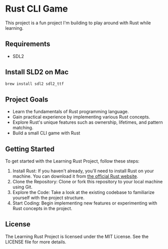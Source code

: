 # Rust CLI Game

This project is a fun project I'm building to play around with Rust while learning.

## Requirements
- SDL2

## Install SLD2 on Mac

```bash
brew install sdl2 sdl2_ttf
```

## Project Goals
- Learn the fundamentals of Rust programming language.
- Gain practical experience by implementing various Rust concepts.
- Explore Rust's unique features such as ownership, lifetimes, and pattern matching.
- Build a small CLI game with Rust

## Getting Started
To get started with the Learning Rust Project, follow these steps:
1. Install Rust: If you haven't already, you'll need to install Rust on your machine. You can download it from [the official Rust website](https://www.rust-lang.org/tools/install).
2. Clone the Repository: Clone or fork this repository to your local machine using Git.
3. Explore the Code: Take a look at the existing codebase to familiarize yourself with the project structure.
4. Start Coding: Begin implementing new features or experimenting with Rust concepts in the project.

## License
The Learning Rust Project is licensed under the MIT License. See the LICENSE file for more details.